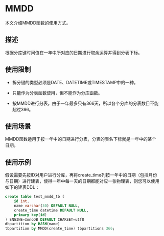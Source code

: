 MMDD 
=========================

本文介绍MMDD函数的使用方式。

描述 
-----------------------

根据分库键时间值在一年中所对应的日期进行取余运算并得到分表下标。

使用限制 
-------------------------

* 拆分键的类型必须是DATE、DATETIME或TIMESTAMP中的一种。

* 只能作为分表函数使用，但不能作为分库函数。

* 按MMDD进行分表，由于一年最多只有366天，所以各个分库的分表数目不能超过366。




使用场景 
-------------------------

MMDD函数适用于按一年中的日期进行分表，分表的表名下标就是一年中的某个日期。

使用示例 
-------------------------

假设需要先按ID对用户进行分库，再将create_time列按一年中的日期（包括月份与日期）进行建表，使得一年中每一天的日期都能对应一张物理表，则您可以使用如下的建表DDL：

```sql
create table test_mmdd_tb (    
    id int, 
    name varchar(30) DEFAULT NULL,  
    create_time datetime DEFAULT NULL,
    primary key(id)
) ENGINE=InnoDB DEFAULT CHARSET=utf8 
dbpartition by HASH(name) 
tbpartition by MMDD(create_time) tbpartitions 366; 
```


